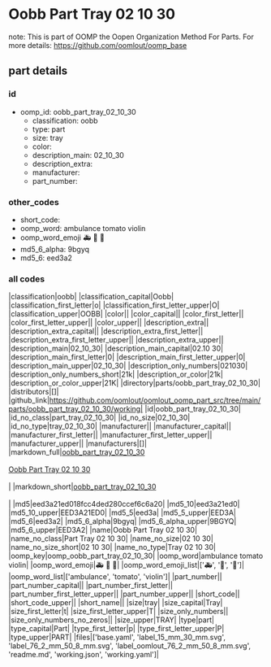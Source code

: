 # Oobb Part Tray 02 10 30  

note: This is part of OOMP the Oopen Organization Method For Parts. For more details: https://github.com/oomlout/oomp_base

##  part details





### id
* oomp_id: oobb_part_tray_02_10_30
  * classification: oobb
  * type: part
  * size: tray
  * color: 
  * description_main: 02_10_30
  * description_extra: 
  * manufacturer: 
  * part_number: 

### other_codes
* short_code: 
* oomp_word: ambulance tomato violin
* oomp_word_emoji :ambulance: :tomato: :violin:
* md5_6_alpha: 9bgyq
* md5_6: eed3a2

### all codes 
|classification|oobb|
|classification_capital|Oobb|
|classification_first_letter|o|
|classification_first_letter_upper|O|
|classification_upper|OOBB|
|color||
|color_capital||
|color_first_letter||
|color_first_letter_upper||
|color_upper||
|description_extra||
|description_extra_capital||
|description_extra_first_letter||
|description_extra_first_letter_upper||
|description_extra_upper||
|description_main|02_10_30|
|description_main_capital|02.10 30|
|description_main_first_letter|0|
|description_main_first_letter_upper|0|
|description_main_upper|02_10_30|
|description_only_numbers|021030|
|description_only_numbers_short|21k|
|description_or_color|21k|
|description_or_color_upper|21K|
|directory|parts/oobb_part_tray_02_10_30|
|distributors|[]|
|github_link|https://github.com/oomlout/oomlout_oomp_part_src/tree/main/parts/oobb_part_tray_02_10_30/working|
|id|oobb_part_tray_02_10_30|
|id_no_class|part_tray_02_10_30|
|id_no_size|02_10_30|
|id_no_type|tray_02_10_30|
|manufacturer||
|manufacturer_capital||
|manufacturer_first_letter||
|manufacturer_first_letter_upper||
|manufacturer_upper||
|manufacturers|[]|
|markdown_full|[oobb_part_tray_02_10_30](https://github.com/oomlout/oomlout_oomp_part_src/tree/main/parts/oobb_part_tray_02_10_30/working)<br>[](https://github.com/oomlout/oomlout_oomp_part_src/tree/main/parts/oobb_part_tray_02_10_30/working)<br>[Oobb Part Tray 02 10 30](https://github.com/oomlout/oomlout_oomp_part_src/tree/main/parts/oobb_part_tray_02_10_30/working)<br><br>|
|markdown_short|[oobb_part_tray_02_10_30](https://github.com/oomlout/oomlout_oomp_part_src/tree/main/parts/oobb_part_tray_02_10_30/working)<br><br>|
|md5|eed3a21ed018fcc4ded280ccef6c6a20|
|md5_10|eed3a21ed0|
|md5_10_upper|EED3A21ED0|
|md5_5|eed3a|
|md5_5_upper|EED3A|
|md5_6|eed3a2|
|md5_6_alpha|9bgyq|
|md5_6_alpha_upper|9BGYQ|
|md5_6_upper|EED3A2|
|name|Oobb Part Tray 02 10 30|
|name_no_class|Part Tray 02 10 30|
|name_no_size|02 10 30|
|name_no_size_short|02 10 30|
|name_no_type|Tray 02 10 30|
|oomp_key|oomp_oobb_part_tray_02_10_30|
|oomp_word|ambulance tomato violin|
|oomp_word_emoji|:ambulance: :tomato: :violin:|
|oomp_word_emoji_list|[':ambulance:', ':tomato:', ':violin:']|
|oomp_word_list|['ambulance', 'tomato', 'violin']|
|part_number||
|part_number_capital||
|part_number_first_letter||
|part_number_first_letter_upper||
|part_number_upper||
|short_code||
|short_code_upper||
|short_name||
|size|tray|
|size_capital|Tray|
|size_first_letter|t|
|size_first_letter_upper|T|
|size_only_numbers||
|size_only_numbers_no_zeros||
|size_upper|TRAY|
|type|part|
|type_capital|Part|
|type_first_letter|p|
|type_first_letter_upper|P|
|type_upper|PART|
|files|['base.yaml', 'label_15_mm_30_mm.svg', 'label_76_2_mm_50_8_mm.svg', 'label_oomlout_76_2_mm_50_8_mm.svg', 'readme.md', 'working.json', 'working.yaml']|
